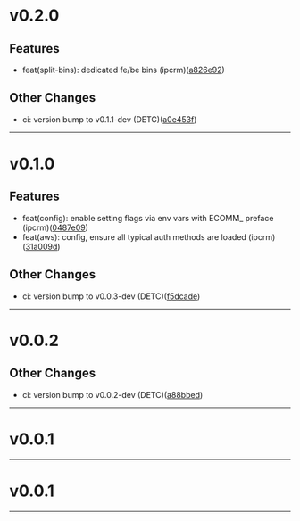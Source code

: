 # v0.2.0

## Features
* feat(split-bins): dedicated fe/be bins (ipcrm)([a826e92](https://github.com/ipcrm/sko-hol-ssrf/commit/a826e927e171f5896f05fb2625ba20d9f2d6a3f7))
## Other Changes
* ci: version bump to v0.1.1-dev (DETC)([a0e453f](https://github.com/ipcrm/sko-hol-ssrf/commit/a0e453f835e76ecae6a1a88a5a5e00c8ca6b90f0))
---
# v0.1.0

## Features
* feat(config): enable setting flags via env vars with ECOMM_ preface (ipcrm)([0487e09](https://github.com/ipcrm/sko-hol-ssrf/commit/0487e09816b5f8143712bc1d7dd49bdf7afe3ab9))
* feat(aws): config, ensure all typical auth methods are loaded (ipcrm)([31a009d](https://github.com/ipcrm/sko-hol-ssrf/commit/31a009d80af6789749988aac005b485106deda7c))
## Other Changes
* ci: version bump to v0.0.3-dev (DETC)([f5dcade](https://github.com/ipcrm/sko-hol-ssrf/commit/f5dcade3bd4e10acaa4ad6b814b591d14d60a165))
---
# v0.0.2

## Other Changes
* ci: version bump to v0.0.2-dev (DETC)([a88bbed](https://github.com/ipcrm/sko-hol-ssrf/commit/a88bbedbe335533577040b5ae1dd33b5eb17df21))
---
# v0.0.1


---
# v0.0.1


---
